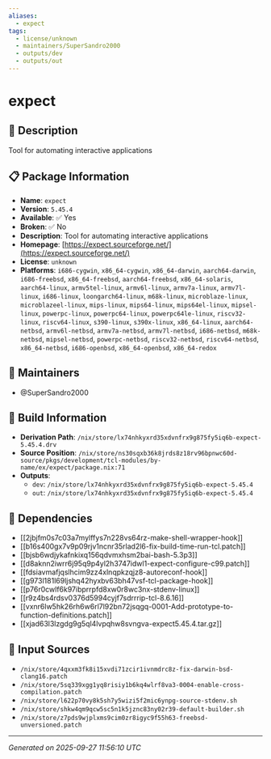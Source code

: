 ```yaml
---
aliases:
  - expect
tags:
  - license/unknown
  - maintainers/SuperSandro2000
  - outputs/dev
  - outputs/out
---
```


# expect

## 📝 Description

Tool for automating interactive applications

## 📋 Package Information

- **Name**: `expect`
- **Version**: `5.45.4`
- **Available**: ✅ Yes
- **Broken**: ✅ No
- **Description**: Tool for automating interactive applications
- **Homepage**: [https://expect.sourceforge.net/](https://expect.sourceforge.net/)
- **License**: `unknown`
- **Platforms**: `i686-cygwin`, `x86_64-cygwin`, `x86_64-darwin`, `aarch64-darwin`, `i686-freebsd`, `x86_64-freebsd`, `aarch64-freebsd`, `x86_64-solaris`, `aarch64-linux`, `armv5tel-linux`, `armv6l-linux`, `armv7a-linux`, `armv7l-linux`, `i686-linux`, `loongarch64-linux`, `m68k-linux`, `microblaze-linux`, `microblazeel-linux`, `mips-linux`, `mips64-linux`, `mips64el-linux`, `mipsel-linux`, `powerpc-linux`, `powerpc64-linux`, `powerpc64le-linux`, `riscv32-linux`, `riscv64-linux`, `s390-linux`, `s390x-linux`, `x86_64-linux`, `aarch64-netbsd`, `armv6l-netbsd`, `armv7a-netbsd`, `armv7l-netbsd`, `i686-netbsd`, `m68k-netbsd`, `mipsel-netbsd`, `powerpc-netbsd`, `riscv32-netbsd`, `riscv64-netbsd`, `x86_64-netbsd`, `i686-openbsd`, `x86_64-openbsd`, `x86_64-redox`
## 👥 Maintainers

- @SuperSandro2000


## 🔧 Build Information

- **Derivation Path**: `/nix/store/lx74nhkyxrd35xdvnfrx9g875fy5iq6b-expect-5.45.4.drv`
- **Source Position**: `/nix/store/ns30sqxb36k8jrds8z18rv96bpnwc60d-source/pkgs/development/tcl-modules/by-name/ex/expect/package.nix:71`
- **Outputs**:
  - `dev`:  `/nix/store/lx74nhkyxrd35xdvnfrx9g875fy5iq6b-expect-5.45.4`
  - `out`:  `/nix/store/lx74nhkyxrd35xdvnfrx9g875fy5iq6b-expect-5.45.4`

## 🔗 Dependencies

- [[2jbjfm0s7c03a7mylffys7n228vs64rz-make-shell-wrapper-hook]]
- [[b16s400gx7v9p09rjv1ncnr35rlad2l6-fix-build-time-run-tcl.patch]]
- [[bjsb6wdjykafnkixq156qdvmxhsm2bai-bash-5.3p3]]
- [[d8aknn2iwrr6j95q9p4yl2h3747idwl1-expect-configure-c99.patch]]
- [[fdsiavmafjqslhcim9zz4xlnqpkzqjz8-autoreconf-hook]]
- [[g973l181l69ljshq42hyxbv63bh47vsf-tcl-package-hook]]
- [[p76r0cwlf6k97ibprrpfd8xw0r8wc3nx-stdenv-linux]]
- [[r9z4bs4rdsv0376d5994cyjf7sdrrrip-tcl-8.6.16]]
- [[vxnr6lw5hk26rh6w6rl7l92bn72jsqgq-0001-Add-prototype-to-function-definitions.patch]]
- [[xjad63l3lzgdg9g5ql4lvpqhw8svngva-expect5.45.4.tar.gz]]

## 📁 Input Sources

- `/nix/store/4qxxm3fk8i15xvdi71zcir1ivnmdrc8z-fix-darwin-bsd-clang16.patch`
- `/nix/store/5sq339xgg1yq8risiy1b6kq4wlrf8va3-0004-enable-cross-compilation.patch`
- `/nix/store/l622p70vy8k5sh7y5wizi5f2mic6ynpg-source-stdenv.sh`
- `/nix/store/shkw4qm9qcw5sc5n1k5jznc83ny02r39-default-builder.sh`
- `/nix/store/z7pds9wjplxms9cim0zr8igyc9f55h63-freebsd-unversioned.patch`

---
*Generated on 2025-09-27 11:56:10 UTC*
